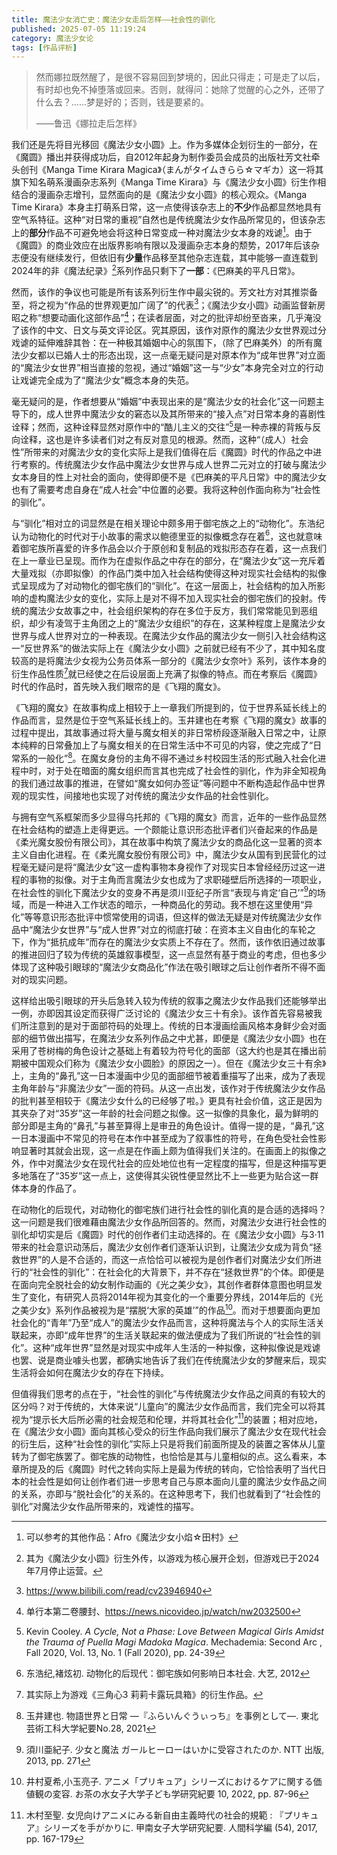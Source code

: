 ```yaml
---
title: 魔法少女消亡史：魔法少女走后怎样——社会性的驯化
published: 2025-07-05 11:19:24
category: 魔法少女论
tags: [作品评析]
---
```


> 然而娜拉既然醒了，是很不容易回到梦境的，因此只得走；可是走了以后，有时却也免不掉堕落或回来。否则，就得问：她除了觉醒的心之外，还带了什么去？……梦是好的；否则，钱是要紧的。
>
> ——鲁迅《娜拉走后怎样》

我们还是先将目光移回《魔法少女小圆》上。作为多媒体企划衍生的一部分，在《魔圆》播出并获得成功后，自2012年起身为制作委员会成员的出版社芳文社牵头创刊《Manga Time Kirara Magica》（まんがタイムきらら☆マギカ）这一将其旗下知名萌系漫画杂志系列《Manga Time Kirara》与《魔法少女小圆》衍生作相结合的漫画杂志增刊，显然面向的是《魔法少女小圆》的核心观众。《Manga Time Kirara》本身主打萌系日常，这一点使得该杂志上的**不少**作品都显然地具有空气系特征。这种“对日常的重视”自然也是传统魔法少女作品所常见的，但该杂志上的**部分**作品不可避免地会将这种日常变成一种对魔法少女本身的戏谑[^1]。由于《魔圆》的商业效应在出版界影响有限以及漫画杂志本身的颓势，2017年后该杂志便没有继续发行，但依旧有**少量**作品移至其他杂志连载，其中能够一直连载到2024年的非《魔法纪录》[^2]系列作品只剩下了**一部**：《巴麻美的平凡日常》。

然而，该作的争议也可能是所有该系列衍生作中最尖锐的。芳文社方对其推崇备至，将之视为“作品的世界观更加广阔了”的代表[^3]；《魔法少女小圆》动画监督新房昭之称“想要动画化这部作品”[^4]；在读者层面，对之的批评却纷至沓来，几乎淹没了该作的中文、日文与英文评论区。究其原因，该作对原作的魔法少女世界观过分戏谑的延伸难辞其咎：在一种极其婚姻中心的氛围下，（除了巴麻美外）的所有魔法少女都以已婚人士的形态出现，这一点毫无疑问是对原本作为“成年世界”对立面的“魔法少女世界”相当直接的忽视，通过“婚姻”这一与“少女”本身完全对立的行动让戏谑完全成为了“魔法少女”概念本身的失范。

毫无疑问的是，作者想要从“婚姻”中表现出来的是“魔法少女的社会化”这一问题主导下的，成人世界中魔法少女的窘态以及其所带来的“接入点”对日常本身的喜剧性诠释；然而，这种诠释显然对原作中的“酷儿主义的交往”[^5]是一种赤裸的背叛与反向诠释，这也是许多读者们对之有反对意见的根源。然而，这种“（成人）社会性”所带来的对魔法少女的变化实际上是我们值得在后《魔圆》时代的作品之中进行考察的。传统魔法少女作品中魔法少女世界与成人世界二元对立的打破与魔法少女本身目的性上对社会的面向，使得即便不是《巴麻美的平凡日常》中的魔法少女也有了需要考虑自身在“成人社会”中位置的必要。我将这种创作面向称为“社会性的驯化”。

与“驯化”相对立的词显然是在相关理论中颇多用于御宅族之上的“动物化”。东浩纪认为动物化的时代对于小故事的需求以鲍德里亚的拟像概念存在着[^6]，这也就意味着御宅族所喜爱的许多作品会以介于原创和复制品的戏拟形态存在着，这一点我们在上一章业已呈现。而作为在虚拟作品之中存在的部分，在“魔法少女”这一充斥着大量戏拟（亦即拟像）的作品门类中加入社会结构使得这种对现实社会结构的拟像式呈现成为了对动物化的御宅族们的“驯化”。在这一层面上，社会结构的加入所影响的虚构魔法少女的变化，实际上是对不得不加入现实社会的御宅族们的投射。传统的魔法少女故事之中，社会组织架构的存在多位于反方，我们常常能见到恶组织，却少有凌驾于主角团之上的“魔法少女组织”的存在，这某种程度上是魔法少女世界与成人世界对立的一种表现。在魔法少女作品的魔法少女一侧引入社会结构这一“反世界系”的做法实际上在《魔法少女小圆》之前就已经有不少了，其中知名度较高的是将魔法少女视为公务员体系一部分的《魔法少女奈叶》系列，该作本身的衍生作品性质[^7]就已经使之在后设层面上充满了拟像的特点。而在考察后《魔圆》时代的作品时，首先映入我们眼帘的是《飞翔的魔女》。

《飞翔的魔女》在故事构成上相较于上一章我们所提到的，位于世界系延长线上的作品而言，显然是位于空气系延长线上的。玉井建也在考察《飞翔的魔女》故事的过程中提出，其故事通过将大量与魔女相关的非日常桥段逐渐融入日常之中，让原本纯粹的日常叠加上了与魔女相关的在日常生活中不可见的内容，使之完成了“日常系的一般化”[^8]。在魔女身份的主角不得不通过乡村校园生活的形式融入社会化进程中时，对于处在暗面的魔女组织而言其也完成了社会性的驯化，作为非全知视角的我们通过故事的推进，在譬如“魔女如何办签证”等问题中不断构造起作品中世界观的现实性，间接地也实现了对传统的魔法少女作品的社会性驯化。

与拥有空气系框架而多少显得乌托邦的《飞翔的魔女》而言，近年的一些作品显然在社会结构的塑造上走得更远。一个颇能让意识形态批评者们兴奋起来的作品是《柔光魔女股份有限公司》，其在故事中构筑了魔法少女的商品化这一显著的资本主义自由化进程。在《柔光魔女股份有限公司》中，魔法少女从国有到民营化的过程毫无疑问是将“魔法少女”这一虚构事物本身视作了对现实日本曾经经历过这一进程的事物的拟像。对于主角而言魔法少女也成为了求职碰壁后所选择的一项职业，在社会性的驯化下魔法少女的变身不再是须川亚纪子所言“表现与肯定‘自己’”[^9]的场域，而是一种进入工作状态的暗示，一种商品化的劳动。我不想在这里使用“异化”等等意识形态批评中惯常使用的词语，但这样的做法无疑是对传统魔法少女作品中“魔法少女世界”与“成人世界”对立的彻底打破：在资本主义自由化的车轮之下，作为“抵抗成年”而存在的魔法少女实质上不存在了。然而，该作依旧通过故事的推进回归了较为传统的英雄叙事模型，这一点显然有基于商业的考虑，但也多少体现了这种吸引眼球的“魔法少女商品化”作法在吸引眼球之后让创作者所不得不面对的现实问题。

这样给出吸引眼球的开头后急转入较为传统的叙事之魔法少女作品我们还能够举出一例，亦即因其设定而获得广泛讨论的《魔法少女三十有余》。该作首先容易被我们所注意到的是对于面部符码的处理上。传统的日本漫画绘画风格本身鲜少会对面部的细节做出描写，在魔法少女系列作品之中尤甚，即便是《魔法少女小圆》也在采用了苍树梅的角色设计之基础上有着较为符号化的面部（这大约也是其在播出前期被中国观众们称为《魔法少女小圆脸》的原因之一）。但在《魔法少女三十有余》上，主角的“鼻孔”这一日本漫画中少见的面部细节被着重描写了出来，成为了表现主角年龄与“非魔法少女”一面的符码。从这一点出发，该作对于传统魔法少女作品的批判甚至相较于《魔法少女什么的已经够了啦。》更具有社会价值，这正是因为其夹杂了对“35岁”这一年龄的社会问题之拟像。这一拟像的具象化，最为鲜明的部分即是主角的“鼻孔”与甚至算得上是审丑的角色设计。值得一提的是，“鼻孔”这一日本漫画中不常见的符号在本作中甚至成为了叙事性的符号，在角色受社会性影响显著时其就会出现，这一点是在作画上颇为值得我们关注的。在画面上的拟像之外，作中对魔法少女在现代社会的应处地位也有一定程度的描写，但是这种描写更多地落在了“35岁”这一点上，这使得其尖锐性便显然比不上一些更为贴合这一群体本身的作品了。

在动物化的后现代，对动物化的御宅族们进行社会性的驯化真的是合适的选择吗？这一问题是我们很难藉由魔法少女作品所回答的。然而，对魔法少女进行社会性的驯化却切实是后《魔圆》时代的创作者们主动选择的。在《魔法少女小圆》与3·11带来的社会意识动荡后，魔法少女创作者们逐渐认识到，让魔法少女成为背负“拯救世界”的人是不合适的，而这一点恰恰可以被视为是创作者们对魔法少女们所进行的“社会性的驯化”：在社会化的大背景下，并不存在“拯救世界”的个体。即便是在面向完全脱社会的幼女制作动画的《光之美少女》，其创作者群体意图也明显发生了变化，有研究人员将2014年视为其变化的一个重要分界线，2014年后的《光之美少女》系列作品被视为是“摆脱‘大家的英雄’”的作品[^10]。而对于想要面向更加社会化的“青年”乃至“成人”的魔法少女作品而言，这种将魔法与个人的实际生活关联起来，亦即“成年世界”的生活关联起来的做法便成为了我们所说的“社会性的驯化”。这种“成年世界”显然是对现实中成年人生活的一种拟像，这种拟像说是戏谑也罢、说是商业噱头也罢，都确实地告诉了我们在传统魔法少女的梦醒来后，现实生活将会如何在魔法少女的存在下持续。

但值得我们思考的点在于，“社会性的驯化”与传统魔法少女作品之间真的有较大的区分吗？对于传统的，大体来说“儿童向”的魔法少女作品而言，我们完全可以将其视为“提示长大后所必需的社会规范和伦理，并将其社会化”[^11]的装置；相对应地，在《魔法少女小圆》面向其核心受众的衍生作品向我们展示了魔法少女在现代社会的衍生后，这种“社会性的驯化”实际上只是将我们前面所提及的装置之客体从儿童转为了御宅族罢了。御宅族的动物性，也恰恰是其与儿童相似的点。这么看来，本章所提及的后《魔圆》时代之转向实际上是最为传统的转向，它恰恰表明了当代日本的社会性是如何让创作者们进一步思考自己与原本面向儿童的魔法少女作品之间的关系，亦即与“脱社会化”的关系的。在这种思考下，我们也就看到了“社会性的驯化”对魔法少女作品所带来的，戏谑性的描写。

[^1]: 可以参考的其他作品：Afro《魔法少女小焰☆田村》
[^2]: 其为《魔法少女小圆》衍生外传，以游戏为核心展开企划，但游戏已于2024年7月停止运营。
[^3]: https://www.bilibili.com/read/cv23946940
[^4]: 单行本第二卷腰封、https://news.nicovideo.jp/watch/nw2032500
[^5]: Kevin Cooley. *A Cycle, Not a Phase: Love Between Magical Girls Amidst the Trauma of Puella Magi Madoka Magica*. Mechademia: Second Arc , Fall 2020, Vol. 13, No. 1 (Fall 2020), pp. 24-39
[^6]: 东浩纪,褚炫初. 动物化的后现代：御宅族如何影响日本社会. 大艺, 2012
[^7]: 其实际上为游戏《三角心3 莉莉卡露玩具箱》的衍生作品。
[^8]: 玉井建也. 物語世界と日常 ―『ふらいんぐうぃっち』を事例として―. 東北芸術工科大学紀要No.28, 2021
[^9]: 須川亜紀子. 少女と魔法 ガールヒーローはいかに受容されたのか. NTT 出版, 2013, pp. 271
[^10]: 井村夏希,小玉亮子. アニメ「プリキュア」シリーズにおけるケアに関する価値観の変容. お茶の水女子大学子ども学研究紀要 10, 2022, pp. 87-96
[^11]: 木村至聖. 女児向けアニメにみる新自由主義時代の社会的規範 : 『プリキュア』シリーズを手がかりに. 甲南女子大学研究紀要. 人間科学編 (54), 2017, pp. 167-179